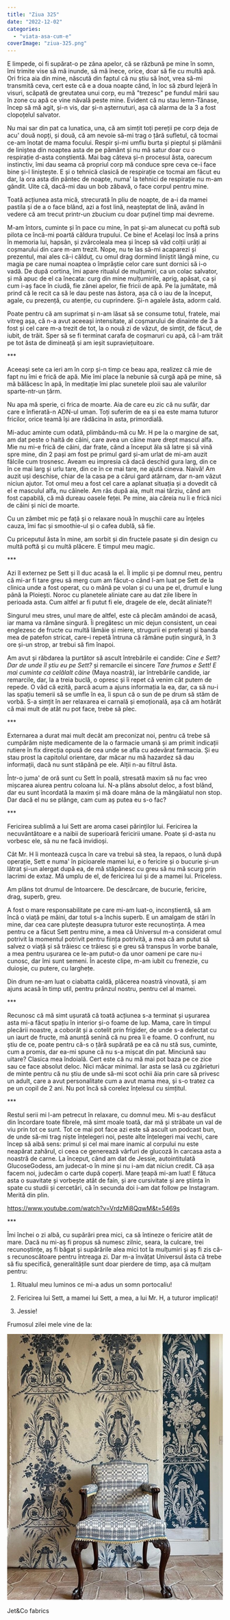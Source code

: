 ```yaml
---
title: "Ziua 325"
date: "2022-12-02"
categories: 
  - "viata-asa-cum-e"
coverImage: "ziua-325.png"
---
```


E limpede, oi fi supărat-o pe zâna apelor, că se răzbună pe mine în somn, îmi trimite vise să mă inunde, să mă înece, orice, doar să fie cu multă apă. Ori frica aia din mine, născută din faptul că nu știu să înot, vrea să-mi transmită ceva, cert este că e a doua noapte când, în loc să zburd lejeră în visuri, scăpată de greutatea unui corp, eu mă "trezesc" pe fundul mării sau în zone cu apă ce vine năvală peste mine. Evident că nu stau lemn-Tănase, încep să mă agit, și-n vis, dar și-n așternuturi, așa că alarma de la 3 a fost clopoțelul salvator.

Nu mai sar din pat ca lunatica, una, că am simțit toți pereții pe corp deja de acu' două nopți, și două, că am nevoie să-mi trag o țâră sufletul, că tocmai ce-am înotat de mama focului. Respir și-mi umflu burta și pieptul și plămânii de liniștea din noaptea asta de pe pământ și nu mă satur doar cu o respirație d-asta conștientă. Mai bag câteva și-n procesul ăsta, oarecum instinctiv, îmi dau seama că propriul corp mă conduce spre ceva ce-i face bine și-l liniștește. E și o tehnică clasică de respirație ce tocmai am făcut eu dar, la ora asta din pântec de noapte, numa' la tehnici de respirație nu m-am gândit. Uite că, dacă-mi dau un bob zăbavă, o face corpul pentru mine. 

Toată acțiunea asta mică, strecurată în pliu de noapte, de a-i da mamei pastila și de a o face blând, azi a fost lină, neașteptat de lină, având în vedere că am trecut printr-un zbucium cu doar puținel timp mai devreme. 

M-am întors, cuminte și în pace cu mine, în pat și-am alunecat cu poftă sub pilota ce încă-mi poartă căldura trupului. Ce bine e! Același loc însă a prins în memoria lui, hapsân, și zvârcoleala mea și încep să văd colții urâți ai coșmarului din care m-am trezit. Nope, nu te las să-mi acaparezi și prezentul, mai ales că-i călduț, cu omul drag dormind liniștit lângă mine, cu magia pe care numai noaptea o împrăștie celor care sunt dornici să i-o vadă. De după cortina, îmi apare ritualul de mulțumiri, ca un colac salvator, și mă apuc de el ca înecata: curg din mine mulțumirile, aprig, apăsat, ca și cum i-aș face în ciudă, fie zânei apelor, fie fricii de apă. Pe la jumătate, mă prind că le recit ca să le dau peste nas ăstora, așa că o iau de la început, agale, cu prezență, cu atenție, cu cuprindere. Și-n agalele ăsta, adorm cald.

Poate pentru că am suprimat și n-am lăsat să se consume totul, fratele, mai vitreg așa, că n-a avut aceeași intensitate, al coșmarului de dinainte de 3 a fost și cel care m-a trezit de tot, la o nouă zi de văzut, de simțit, de făcut, de iubit, de trăit. Sper să se fi terminat carafa de coșmaruri cu apă, că l-am trăit pe tot ăsta de dimineață și am ieșit supraviețuitoare. 

\*\*\*

Aceeași sete ca ieri am în corp și-n timp ce beau apa, realizez că mie de fapt nu îmi e frică de apă. Mie îmi place la nebunie să curgă apă pe mine, să mă bălăcesc în apă, în meditație îmi plac sunetele ploii sau ale valurilor sparte-ntr-un țărm. 

Nu apa mă sperie, ci frica de moarte. Aia de care eu zic că nu sufăr, dar care e înfierată-n ADN-ul uman. Toți suferim de ea și ea este mama tuturor fricilor, orice teamă își are rădăcina în asta, primordială. 

Mi-aduc aminte cum odată, plimbându-mă cu Mr. H pe la o margine de sat, am dat peste o haită de câini, care avea un câine mare drept mascul alfa. Mie nu mi-e frică de câini, dar frate, când a început ăla să latre și să vină spre mine, din 2 pași am fost pe primul gard și-am urlat de mi-am auzit fălcile cum trosnesc. Aveam eu impresia că dacă deschid gura larg, din ce în ce mai larg și urlu tare, din ce în ce mai tare, ne ajută cineva. Naivă! Am auzit uși deschise, chiar de la casa pe a cărui gard atârnam, dar n-am văzut niciun ajutor. Tot omul meu a fost cel care a aplanat situația și a dovedit că el e masculul alfa, nu câinele. Am râs după aia, mult mai târziu, când am fost capabilă, că mă dureau oasele feței. Pe mine, aia căreia nu îi e frică nici de câini și nici de moarte. 

Cu un zâmbet mic pe față și o relaxare nouă în mușchii care au înțeles cauza, îmi fac și smoothie-ul și o cafea dublă, să fie. 

Cu priceputul ăsta în mine, am sorbit și din fructele pasate și din design cu multă poftă și cu multă plăcere. E timpul meu magic.

\*\*\*

Azi îl externez pe Sett și îl duc acasă la el. Îl implic și pe domnul meu, pentru că mi-ar fi tare greu să merg cum am făcut-o când l-am luat pe Sett de la clinica unde a fost operat, cu o mână pe volan și cu una pe el, drumul e lung până la Ploiești. Noroc cu planetele aliniate care au dat zile libere în perioada asta. Cum altfel ar fi putut fi ele, dragele de ele, decât aliniate?!

Singurul meu stres, unul mare de altfel, este că plecăm amândoi de acasă, iar mama va rămâne singură. Îi pregătesc un mic dejun consistent, un ceai englezesc de fructe cu multă lămâie și miere, strugurii ei preferați și banda mea de patefon stricat, care-i repetă întruna că rămâne puțin singură, în 3 ore și-un strop, ar trebui să fim înapoi.

Am avut și răbdarea la purtător să ascult întrebările ei candide: _Cine e Sett? Dar de unde îl știu eu pe Sett?_ și remarcile ei sincere _Tare frumos e Sett! E mai cuminte ca celălalt câine_ (Maya noastră), iar întrebările candide, iar remarcile, dar, la a treia buclă, o opresc și îi repet că venim cât putem de repede. O văd că ezită, parcă acum a ajuns informația la ea, dar, ca să nu-i las spațiu temerii să se umfle în ea, îi spun că o sun de pe drum să stăm de vorbă. S-a simțit în aer relaxarea ei carnală și emoțională, așa că am hotărât că mai mult de atât nu pot face, trebe să plec.

\*\*\*

Externarea a durat mai mult decât am preconizat noi, pentru că trebe să cumpărăm niște medicamente de la o farmacie umană și am primit indicații rutiere în fix direcția opusă de cea unde se afla cu adevărat farmacia. Și eu stau prost la capitolul orientare, dar măcar nu mă hazardez să dau informații, dacă nu sunt stăpână pe ele. Alții n-au filtrul ăsta.

Într-o juma' de oră sunt cu Sett în poală, stresată maxim să nu fac vreo mișcarea aiurea pentru coloana lui. N-a plâns absolut deloc, a fost blând, dar eu sunt încordată la maxim și mă doare mâna de la mângâiatul non stop. Dar dacă el nu se plânge, cam cum aș putea eu s-o fac?

\*\*\*

Fericirea sublimă a lui Sett are aroma casei părinților lui. Fericirea la necuvântătoare e a naibii de superioară fericirii umane. Poate și d-asta nu vorbesc ele, să nu ne facă invidioși. 

Cât Mr. H îi montează cușca în care va trebui să stea, la repaos, o lună după operație, Sett e numa' în picioarele mamei lui, e o fericire și o bucurie și-un lătrat și-un alergat după ea, de mă stăpânesc cu greu să nu mă scurg prin lacrimi de extaz. Mă umplu de el, de fericirea lui și de a mamei lui. Priceless.

Am plâns tot drumul de întoarcere. De descărcare, de bucurie, fericire, drag, superb, greu. 

A fost o mare responsabilitate pe care mi-am luat-o, inconștientă, să am încă o viață pe mâini, dar totul s-a închis superb. E un amalgam de stări în mine, dar cea care plutește deasupra tuturor este recunoștința. A mea pentru ce a făcut Sett pentru mine, a mea că Universul m-a considerat omul potrivit la momentul potrivit pentru ființa potrivită, a mea că am putut să salvez o viață și să trăiesc ce trăiesc și e greu să transpus în vorbe banale, a mea pentru ușurarea ce le-am putut-o da unor oameni pe care nu-i cunosc, dar îmi sunt semeni. În aceste clipe, m-am iubit cu frenezie, cu duioșie, cu putere, cu larghețe. 

Din drum ne-am luat o ciabatta caldă, plăcerea noastră vinovată, și am ajuns acasă în timp util, pentru prânzul nostru, pentru cel al mamei. 

\*\*\*

Recunosc că mă simt ușurată că toată acțiunea s-a terminat și ușurarea asta mi-a făcut spațiu în interior și-o foame de lup. Mama, care în timpul plecării noastre, a coborât și a cotelit prin frigider, de unde s-a delectat cu un iaurt de fructe, mă anunță senină că nu prea îi e foame. O confrunt, nu știu de ce, poate pentru că-s o țâră supărată pe ea că nu stă sus, cuminte, cum a promis, dar ea-mi spune că nu s-a mișcat din pat. Minciună sau uitare? Clasica mea îndoială. Cert este că nu mă mai pot baza pe ce zice sau ce face absolut deloc. Nici măcar minimal. Iar asta se lasă cu zgârieturi de minte pentru că nu știu de unde să-mi scot ochii ăia prin care să privesc un adult, care a avut personalitate cum a avut mama mea, și s-o tratez ca pe un copil de 2 ani. Nu pot încă să corelez înțelesul cu simțitul.

\*\*\*

Restul serii mi l-am petrecut în relaxare, cu domnul meu. Mi s-au desfăcut din încordare toate fibrele, mă simt moale toată, dar mă și străbate un val de viu prin tot ce sunt. Tot ce mai pot face azi este să ascult un podcast bun, de unde să-mi trag niște înțelegeri noi, peste alte înțelegeri mai vechi, care încep să aibă sens: primul și cel mai mare inamic al corpului nu este neapărat zahărul, ci ceea ce generează vârfuri de glucoză în carcasa asta a noastră de carne. La început, când am dat de Jessie, autointitulată GlucoseGodess, am judecat-o în mine și nu i-am dat niciun credit. Că așa facem noi, judecăm o carte după coperți. Mare țeapă mi-am luat! E fătuca asta o suavitate și vorbește atât de fain, și are cursivitate și are știința în spate cu studii și cercetări, că în secunda doi i-am dat follow pe Instagram. Merită din plin. 

https://www.youtube.com/watch?v=VrdzMi8QqwM&t=5469s

\*\*\*

Îmi închei o zi albă, cu supărări prea mici, ca să întineze o fericire atât de mare. Dacă nu mi-aș fi propus să numesc zilnic, seara, la culcare, trei recunoștințe, aș fi băgat și supărările alea mici tot la mulțumiri și aș fi zis că-s recunoscătoare pentru întreaga zi. Dar m-a învățat Universul ăsta că trebe să fiu specifică, generalitățile sunt doar pierdere de timp, așa că mulțam pentru:

1. Ritualul meu luminos ce mi-a adus un somn portocaliu!

3. Fericirea lui Sett, a mamei lui Sett, a mea, a lui Mr. H, a tuturor implicați!

5. Jessie!

Frumosul zilei mele vine de la:

![](images/325.jpeg)

Jet&Co fabrics

